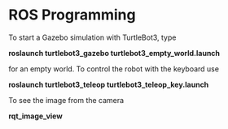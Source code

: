 # ROS Programming

To start a Gazebo simulation with TurtleBot3, type

**roslaunch turtlebot3_gazebo turtlebot3_empty_world.launch**

for an empty world. To control the robot with the keyboard use

**roslaunch turtlebot3_teleop turtlebot3_teleop_key.launch**

To see the image from the camera

**rqt_image_view**
 
